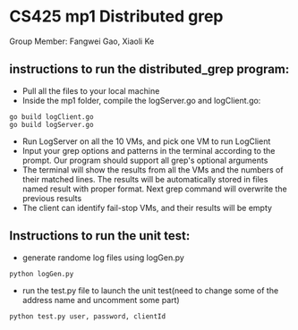 # CS425 mp1 Distributed grep
Group Member: Fangwei Gao, Xiaoli Ke
## instructions to run the distributed_grep program:
- Pull all the files to your local machine
- Inside the mp1 folder, compile the logServer.go and logClient.go:
```
go build logClient.go
go build logServer.go
```
- Run LogServer on all the 10 VMs, and pick one VM to run LogClient
- Input your grep options and patterns in the terminal according to the prompt. Our program should support all grep's optional arguments
- The terminal will show the results from all the VMs and the numbers of their matched lines. The results will be automatically stored in files named result with proper format. Next grep command will overwrite the previous results
- The client can identify fail-stop VMs, and their results will be empty

## Instructions to run the unit test:
- generate randome log files using logGen.py
```
python logGen.py
```
- run the test.py file to launch the unit test(need to change some of the address name and uncomment some part)
```
python test.py user, password, clientId
```
